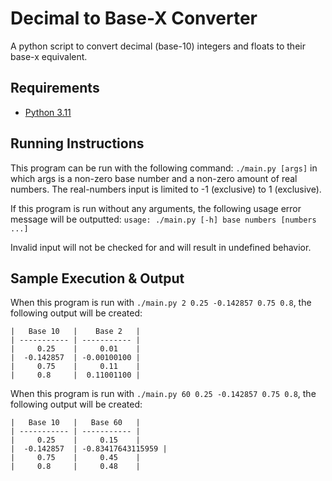 # Decimal to Base-X Converter 
A python script to convert decimal (base-10) integers and floats to their base-x equivalent.

## Requirements
* [Python 3.11](https://www.python.org/)

## Running Instructions
This program can be run with the following command: `./main.py [args]` in which args is a non-zero base number and a non-zero amount of real numbers. The real-numbers input is limited to -1 (exclusive) to 1 (exclusive). 

If this program is run without any arguments, the following usage error message will be outputted:
`usage: ./main.py [-h] base numbers [numbers ...]`

Invalid input will not be checked for and will result in undefined behavior.

## Sample Execution & Output
When this program is run with `./main.py 2 0.25 -0.142857 0.75 0.8`, the following output will be created:

```
|   Base 10   |    Base 2   | 
| ----------- | ----------- |
|     0.25    |     0.01    |
|  -0.142857  | -0.00100100 |
|     0.75    |     0.11    |
|     0.8     |  0.11001100 |
```

When this program is run with `./main.py 60 0.25 -0.142857 0.75 0.8`, the following output will be created:

```
|   Base 10   |   Base 60   | 
| ----------- | ----------- |
|     0.25    |     0.15    |
|  -0.142857  | -0.83417643115959 |
|     0.75    |     0.45    |
|     0.8     |     0.48    |

```
